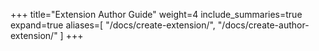 +++
title="Extension Author Guide"
weight=4
include_summaries=true
expand=true
aliases=[
    "/docs/create-extension/",
    "/docs/create-author-extension/"
]
+++
